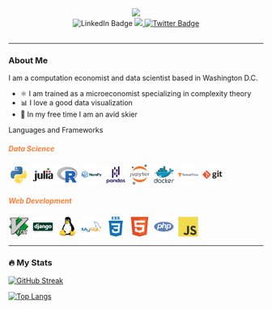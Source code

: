 <div id="header" align="center">
  <img src="https://media.giphy.com/media/tjB3vFph3TNPUJjVpn/giphy.gif" width="100"/>
  <div id="badges">
    <img src="https://img.shields.io/badge/LinkedIn-blue?style=for-the-badge&logo=linkedin&logoColor=white" alt="LinkedIn Badge"/>
    <a href="https://stackexchange.com/users/5004094/bdempe?tab=accounts">
      <img src="https://img.shields.io/stackexchange/stackoverflow/r/10567650?color=orange&label=reputation&logo=stackoverflow&style=for-the-badge&cacheSeconds=86400 "/>
    </a>
    <a href="https://twitter.com/dempe_ben">
      <img src="https://img.shields.io/badge/Twitter-blue?style=for-the-badge&logo=twitter&logoColor=white" alt="Twitter Badge"/>
    </a>
  </div>
  <img src="https://komarev.com/ghpvc/?username=bdempe18&style=flat-square&color=blue" alt=""/>
</div>
 
 ---
 
 ### About Me
 I am a computation economist  and data scientist based in Washington D.C.
   - ⚛️ I am trained as a microeconomist specializing in complexity theory
   - 📊 I love a good data visualization 
   - 🎿 In my free time I am an avid skier

Languages and Frameworks
<div>
  <h5 style="color: #fe7d37">Data Science</h5>
  <img src="https://github.com/devicons/devicon/blob/master/icons/python/python-original.svg"  title="Python" alt="Python" width="40" height="40"/>&nbsp;
  <img src="https://github.com/devicons/devicon/blob/master/icons/julia/julia-original-wordmark.svg"  title="Julia" alt="Julia" width="40" height="40"/>&nbsp;
  <img src="https://github.com/devicons/devicon/blob/master/icons/r/r-original.svg" title="R"  alt="R" width="40" height="40"/>&nbsp;
  <img src="https://github.com/devicons/devicon/blob/master/icons/numpy/numpy-original-wordmark.svg" title="Numpy"  alt="Numpy" width="40" height="40"/>&nbsp;
  <img src="https://github.com/devicons/devicon/blob/master/icons/pandas/pandas-original-wordmark.svg" title="Pandas"  alt="Pandas" width="40" height="40"/>&nbsp;
  <img src="https://github.com/devicons/devicon/blob/master/icons/jupyter/jupyter-original-wordmark.svg" title="Jupyter"  alt="Jupyter" width="40" height="40"/>&nbsp;
  <img src="https://github.com/devicons/devicon/blob/master/icons/docker/docker-original-wordmark.svg" title="Docker"  alt="Docker" width="40" height="40"/>&nbsp;
  <img src="https://github.com/devicons/devicon/blob/master/icons/tensorflow/tensorflow-original-wordmark.svg" title="Tesnorflow"  alt="Tesnorflow" width="40" height="40"/>&nbsp;
  <img src="https://github.com/devicons/devicon/blob/master/icons/git/git-original-wordmark.svg" title="Git" alt="Git" width="40" height="40"/>  &nbsp;
  
  <h5 style="color: #fe7d37">Web Development</h5>
  <img src="https://github.com/devicons/devicon/blob/master/icons/vim/vim-original.svg" title="Vim"  alt="Vim" width="40" height="40"/>&nbsp;
  <img src="https://github.com/devicons/devicon/blob/master/icons/django/django-original.svg" title="Django"  alt="Django" width="40" height="40"/>&nbsp;
  <img src="https://github.com/devicons/devicon/blob/master/icons/linux/linux-original.svg" title="Linux"  alt="Linux" width="40" height="40"/>&nbsp;
  <img src="https://github.com/devicons/devicon/blob/master/icons/mysql/mysql-original-wordmark.svg" title="MySQL"  alt="MySQL" width="40" height="40"/>&nbsp;
  <img src="https://github.com/devicons/devicon/blob/master/icons/css3/css3-plain-wordmark.svg"  title="CSS3" alt="CSS" width="40" height="40"/>&nbsp;
  <img src="https://github.com/devicons/devicon/blob/master/icons/html5/html5-original.svg" title="HTML5" alt="HTML" width="40" height="40"/>&nbsp;
  <img src="https://github.com/devicons/devicon/blob/master/icons/php/php-plain.svg"  title="PHP" alt="PHP" width="40" height="40"/>&nbsp;
  <img src="https://github.com/devicons/devicon/blob/master/icons/javascript/javascript-original.svg" title="JavaScript" alt="JavaScript" width="40" height="40"/>&nbsp;
</div>

---

### 🔥 My Stats
[![GitHub Streak](http://github-readme-streak-stats.herokuapp.com?user=bdempe18&theme=dark&background=000000)](https://git.io/streak-stats)

[![Top Langs](https://github-readme-stats.vercel.app/api/top-langs/?username=bdempe18&layout=compact&theme=vision-friendly-dark)](https://github.com/anuraghazra/github-readme-stats)

